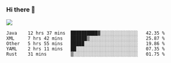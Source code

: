 ### Hi there 👋
![](https://github-readme-stats.vercel.app/api?username=tuichenchuxin)
<!--START_SECTION:waka-->
```text
Java    12 hrs 37 mins  ██████████▓░░░░░░░░░░░░░░   42.35 % 
XML     7 hrs 42 mins   ██████▒░░░░░░░░░░░░░░░░░░   25.87 % 
Other   5 hrs 55 mins   █████░░░░░░░░░░░░░░░░░░░░   19.86 % 
YAML    2 hrs 11 mins   ██░░░░░░░░░░░░░░░░░░░░░░░   07.35 % 
Rust    31 mins         ▒░░░░░░░░░░░░░░░░░░░░░░░░   01.75 % 
```
<!--END_SECTION:waka-->
